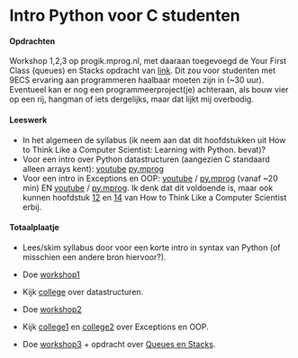 Intro Python voor C studenten
=

#### Opdrachten
Workshop 1,2,3 op progik.mprog.nl, met daaraan toegevoegd de Your First Class (queues) en Stacks opdracht van [link](http://ocw.mit.edu/courses/electrical-engineering-and-computer-science/6-189-a-gentle-introduction-to-programming-using-python-january-iap-2011/assignments/MIT6_189IAP11_hw3.pdf). Dit zou voor studenten met 9ECS ervaring aan programmeren haalbaar moeten zijn in (~30 uur). Eventueel kan er nog een programmeerproject(je) achteraan, als bouw vier op een rij, hangman of iets dergelijks, maar dat lijkt mij overbodig.

#### Leeswerk
- In het algemeen de syllabus (ik neem aan dat dit hoofdstukken uit How to Think Like a Computer Scientist: Learning with Python. bevat)?
- Voor een intro over Python datastructuren (aangezien C standaard alleen arrays kent): [youtube](https://www.youtube.com/watch?v=B8is52oxHBw) [py.mprog](http://py.mprog.nl/unit-1/lecture-5)
- Voor een intro in Exceptions en OOP: [youtube](https://www.youtube.com/watch?v=pjLbxB9TXJs#t=19m50s) / [py.mprog](http://py.mprog.nl/unit-1/lecture-10) (vanaf ~20 min) EN [youtube](https://www.youtube.com/watch?v=FBpe3xFvPrQ)  / [py.mprog](http://py.mprog.nl/unit-1/lecture-11). Ik denk dat dit voldoende is, maar ook kunnen hoofdstuk [12](http://www.greenteapress.com/thinkpython/thinkCSpy/html/chap12.html) en [14](http://www.greenteapress.com/thinkpython/thinkCSpy/html/chap14.html) van How to Think Like a Computer Scientist erbij.

#### Totaalplaatje
- Lees/skim syllabus door voor een korte intro in syntax van Python (of misschien een andere bron hiervoor?).
- Doe [workshop1](http://progik.mprog.nl/workshops/workshop-1)

- Kijk [college](https://www.youtube.com/watch?v=B8is52oxHBw) over datastructuren.
- Doe [workshop2](http://progik.mprog.nl/workshops/workshop-2)

- Kijk [college1](https://www.youtube.com/watch?v=pjLbxB9TXJs#t=19m50s) en [college2](https://www.youtube.com/watch?v=FBpe3xFvPrQ) over Exceptions en OOP.
- Doe [workshop3](http://progik.mprog.nl/workshops/workshop-3) + opdracht over [Queues en Stacks](http://ocw.mit.edu/courses/electrical-engineering-and-computer-science/6-189-a-gentle-introduction-to-programming-using-python-january-iap-2011/assignments/MIT6_189IAP11_hw3.pdf).
